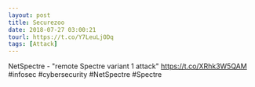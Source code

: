 ```yaml
---
layout: post
title: Securezoo
date: 2018-07-27 03:00:21
tourl: https://t.co/Y7LeuLjODq
tags: [Attack]
---
```

NetSpectre - "remote Spectre variant 1 attack" https://t.co/XRhk3W5QAM #infosec #cybersecurity #NetSpectre #Spectre